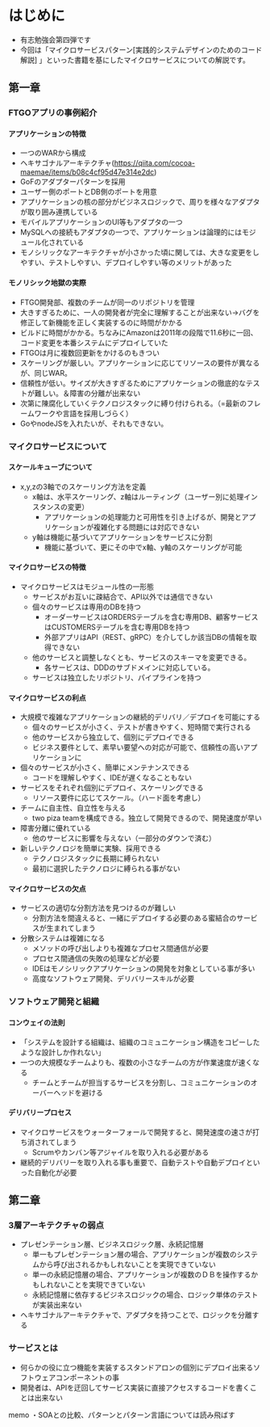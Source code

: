 # はじめに

- 有志勉強会第四弾です
- 今回は「マイクロサービスパターン[実践的システムデザインのためのコード解説] 」といった書籍を基にしたマイクロサービスについての解説です。

## 第一章

### FTGOアプリの事例紹介

#### アプリケーションの特徴

- 一つのWARから構成
- ヘキサゴナルアーキテクチャ(<https://qiita.com/cocoa-maemae/items/b08c4cf95d47e314e2dc>)
- GoFのアダプターパターンを採用
- ユーザー側のポートとDB側のポートを用意
- アプリケーションの核の部分がビジネスロジックで、周りを様々なアダプタが取り囲み連携している
- モバイルアプリケーションのUI等もアダプタの一つ
- MySQLへの接続もアダプタの一つで、アプリケーションは論理的にはモジュール化されている
- モノシリックなアーキテクチャが小さかった頃に関しては、大きな変更をしやすい、テストしやすい、デプロイしやすい等のメリットがあった

#### モノリシック地獄の実際

- FTGO開発部、複数のチームが同一のリポジトリを管理
- 大きすぎるために、一人の開発者が完全に理解することが出来ない→バグを修正して新機能を正しく実装するのに時間がかかる
- ビルドに時間がかかる。ちなみにAmazonは2011年の段階で11.6秒に一回、コード変更を本番システムにデプロイしていた
- FTGOは月に複数回更新をかけるのもきつい
- スケーリングが厳しい。アプリケーションに応じてリソースの要件が異なるが、同じWAR。
- 信頼性が低い。サイズが大きすぎるためにアプリケーションの徹底的なテストが難しい。＆障害の分離が出来ない
- 次第に陳腐化していくテクノロジスタックに縛り付けられる。（=最新のフレームワークや言語を採用しづらく）
- GoやnodeJSを入れたいが、それもできない。

### マイクロサービスについて

#### スケールキューブについて

- x,y,zの3軸でのスケーリング方法を定義
  - x軸は、水平スケーリング、z軸はルーティング（ユーザー別に処理インスタンスの変更）
    - アプリケーションの処理能力と可用性を引き上げるが、開発とアプリケーションが複雑化する問題には対応できない
  - y軸は機能に基づいてアプリケーションをサービスに分割
    - 機能に基づいて、更にその中でx軸、y軸のスケーリングが可能

#### マイクロサービスの特徴

- マイクロサービスはモジュール性の一形態
  - サービスがお互いに疎結合で、API以外では通信できない
  - 個々のサービスは専用のDBを持つ
    - オーダーサービスはORDERSテーブルを含む専用DB、顧客サービスはCUSTOMERSテーブルを含む専用DBを持つ
    - 外部アプリはAPI（REST、gRPC）を介してしか該当DBの情報を取得できない
  - 他のサービスと調整しなくとも、サービスのスキーマを変更できる。
    - 各サービスは、DDDのサブドメインに対応している。
  - サービスは独立したリポジトリ、パイプラインを持つ

#### マイクロサービスの利点

- 大規模で複雑なアプリケーションの継続的デリバリ／デプロイを可能にする
  - 個々のサービスが小さく、テストが書きやすく、短時間で実行される
  - 他のサービスから独立して、個別にデプロイできる
  - ビジネス要件として、素早い要望への対応が可能で、信頼性の高いアプリケーションに
- 個々のサービスが小さく、簡単にメンテナンスできる
  - コードを理解しやすく、IDEが遅くなることもない
- サービスをそれぞれ個別にデプロイ、スケーリングできる
  - リソース要件に応じてスケール。（ハード面を考慮し）
- チームに自主性、自立性を与える
  - two piza teamを構成できる。独立して開発できるので、開発速度が早い
- 障害分離に優れている
  - 他のサービスに影響を与えない（一部分のダウンで済む）
- 新しいテクノロジを簡単に実験、採用できる
  - テクノロジスタックに長期に縛られない
  - 最初に選択したテクノロジに縛られる事がない

#### マイクロサービスの欠点

- サービスの適切な分割方法を見つけるのが難しい
  - 分割方法を間違えると、一緒にデプロイする必要のある蜜結合のサービスが生まれてしまう
- 分散システムは複雑になる
  - メソッドの呼び出しよりも複雑なプロセス間通信が必要
  - プロセス間通信の失敗の処理などが必要
  - IDEはモノシリックアプリケーションの開発を対象としている事が多い
  - 高度なソフトウェア開発、デリバリースキルが必要

### ソフトウェア開発と組織

#### コンウェイの法則

- 「システムを設計する組織は、組織のコミュニケーション構造をコピーしたような設計しか作れない」
- 一つの大規模なチームよりも、複数の小さなチームの方が作業速度が速くなる
  - チームとチームが担当するサービスを分割し、コミュニケーションのオーバーヘッドを避ける

#### デリバリープロセス

- マイクロサービスをウォーターフォールで開発すると、開発速度の速さが打ち消されてしまう
  - Scrumやカンバン等アジャイルを取り入れる必要がある
- 継続的デリバリーを取り入れる事も重要で、自動テストや自動デプロイといった自動化が必要

## 第二章

### 3層アーキテクチャの弱点

- プレゼンテーション層、ビジネスロジック層、永続記憶層
  - 単一もプレゼンテーション層の場合、アプリケーションが複数のシステムから呼び出されるかもしれないことを実現できていない
  - 単一の永続記憶層の場合、アプリケーションが複数のＤＢを操作するかもしれないことを実現できていない
  - 永続記憶層に依存するビジネスロジックの場合、ロジック単体のテストが実装出来ない
- ヘキサゴナルアーキテクチャで、アダプタを持つことで、ロジックを分離する

### サービスとは

- 何らかの役に立つ機能を実装するスタンドアロンの個別にデプロイ出来るソフトウェアコンポーネントの事
- 開発者は、APIを迂回してサービス実装に直接アクセスするコードを書くことは出来ない

memo
・SOAとの比較、パターンとパターン言語については読み飛ばす
